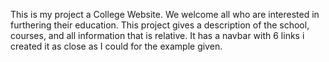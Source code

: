  This is my project a College Website. We welcome all who are interested in furthering their education. This project gives a description of the school, courses, and all information that is relative. It has a navbar with 6 links i created it as close as I could for the example given.